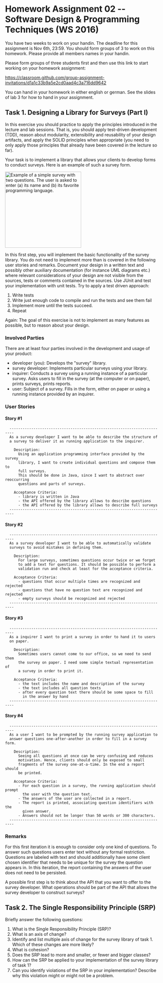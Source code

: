 # Homework Assignment 02 -- Software Design & Programming Techniques (WS 2016)
You have two weeks to work on your handin. The deadline for this assignment is
Nov 6th, 23:59. You should form groups of 3 to work on this homework. Please
provide all members names in your handin.

Please form groups of three students first and then use this link to start
working on your homework assignment:

  https://classroom.github.com/group-assignment-invitations/d1a1c33b9a5e2cd0aad4c3a716dd9642

You can hand in your homework in either english or german. See the slides of
lab 3 for how to hand in your assignment.

## Task 1. Designing a Library for Surveys (Part I)

In this exercise you should practice to apply the principles introduced in the
lecture and lab sessions. That is, you should apply test-driven development
(TDD), reason about modularity, extensibility and reusability of your design
artifacts, and apply the SOLID principles when appropriate (you need to only
apply those principles that already have been covered in the lecture so far).

Your task is to implement a library that allows your clients to develop
forms to conduct surveys. Here is an example of such a survey form.

<img src="example-survey.jpg" alt="Example of a simple survey with two questions. The user is asked to enter (a) its name and (b) its favorite programming language." width="250px" />

In this first step, you will implement the basic functionality of the survey
library. You do not need to implement more than is covered in the following user
stories and remarks. Document your design in a written text and possibly other
auxiliary documentation (for instance UML diagrams etc.) where relevant
considerations of your design are not visible from the sources, tests or
comments contained in the sources. Use JUnit and test your implementation with
unit tests. Try to apply a test driven approach:

1. Write tests
2. Write just enough code to compile and run the tests and see them fail
3. Implement more until the tests succeed.
4. Repeat

Again: The goal of this exercise is not to implement as many features as possible,
       but to reason about your design.

### Involved Parties

There are at least four parties involved in the development and usage of
your product:

- developer (you): Develops the "survey" library.
- survey developer: Implements particular surveys using your library.
- inquirer: Conducts a survey using a running instance of a particular survey.
  Asks users to fill in the survey (at the computer or on paper),
  prints surveys, prints reports.
- user: Subject of a survey. Fills in the form, either on paper or using a
  running instance provided by an inquirer.

### User Stories

#### Story #1
      ------------------------------------------------------------------------
      As a survey developer I want to be able to describe the structure of
      a survey to deliver it as running application to the inquirer.

        Description:
          Using an application programming interface provided by the survey
          library, I want to create individual questions and compose them to
          full surveys.
          This should be done in Java, since I want to abstract over reoccurring
          questions and parts of surveys.

        Acceptance Criteria:
          - library is written in Java
          - the API offered by the library allows to describe questions
          - the API offered by the library allows to describe full surveys
      ------------------------------------------------------------------------

#### Story #2
      ------------------------------------------------------------------------
      As a survey developer I want to be able to automatically validate
      surveys to avoid mistakes in defining them.

        Description:
          For large surveys, sometimes questions occur twice or we forget
          to add a text for questions. It should be possible to perform a
          validation run and check at least for the acceptance criteria.

        Acceptance Criteria:
          - questions that occur multiple times are recognized and rejected
          - questions that have no question text are recognized and rejected
          - empty surveys should be recognized and rejected
      ------------------------------------------------------------------------

#### Story #3
      ------------------------------------------------------------------------
      As a inquirer I want to print a survey in order to hand it to users
      on paper.

        Description:
          Sometimes users cannot come to our office, so we need to send them
          the survey on paper. I need some simple textual representation of
          a survey in order to print it.

        Acceptance Criteria:
          - the text includes the name and description of the survey
          - the text includes all question texts
          - after every question text there should be some space to fill
            in the answer by hand
      ------------------------------------------------------------------------

#### Story #4
      ------------------------------------------------------------------------
      As a user I want to be prompted by the running survey application to
      answer questions one-after-another in order to fill in a survey form.

        Description:
          Seeing all questions at once can be very confusing and reduces
          motivation. Hence, clients should only be exposed to small
          fragments of the survey one-at-a-time. In the end a report should
          be printed.

        Acceptance Criteria:
          - For each question in a survey, the running application should prompt
            the user with the question text.
          - The answers of the user are collected in a report.
          - The report is printed, associating question identifiers with the
            given answer.
          - Answers should not be longer than 50 words or 300 characters.
      ------------------------------------------------------------------------

### Remarks

For this first iteration it is enough to consider only one kind of questions. To
answer such questions users enter text without any formal restriction.
Questions are labeled with text and should additionally have some client chosen
identifier that needs to be unique for the survey the question appears in.
In this iteration, the report containing the answers of the user does not need
to be persisted.

A possible first step is to think about the API that you want to offer to the
survey developer. What operations should be part of the API that allows the
survey developer to construct surveys?


## Task 2. The Single Responsibility Principle (SRP)
Briefly answer the following questions:

1. What is the Single Responsibility Principle (SRP)?
2. What is an axis of change?
3. Identify and list multiple axis of change for the survey library of task 1.
   Which of these changes are more likely?
4. What is cohesion?
5. Does the SRP lead to more and smaller, or fewer and bigger classes?
6. How can the SRP be applied to your implementation of the survey library of task 1?
7. Can you identify violations of the SRP in your implementation? Describe why
   this violation might or might not be a problem.
